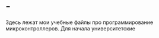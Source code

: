 # -
Здесь лежат мои учебные файлы про программирование микроконтроллеров. Для начала университетские
